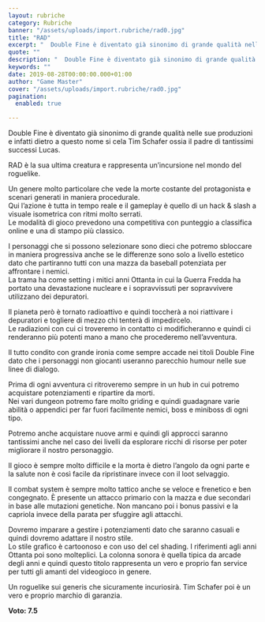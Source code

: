 ```yaml
---
layout: rubriche
category: Rubriche
banner: "/assets/uploads/import.rubriche/rad0.jpg"
title: "RAD"
excerpt: "  Double Fine è diventato già sinonimo di grande qualità nelle sue produzioni e infatti dietro a questo nome si cela Tim Schafer ossia il padre di tantissimi successi Lucas. RAD è la sua ultima creatura e rappresenta un’incursione nel mondo del roguelike. Un genere molto particolare che vede la morte costante del protagonista e [&hellip"
quote: ""
description: "  Double Fine è diventato già sinonimo di grande qualità nelle sue produzioni e infatti dietro a questo nome si cela Tim Schafer ossia il padre di tantissimi successi Lucas. RAD è la sua ultima creatura e rappresenta un’incursione nel mondo del roguelike. Un genere molto particolare che vede la morte costante del protagonista e [&hellip"
keywords: ""
date: 2019-08-28T00:00:00.000+01:00
author: "Game Master"
cover: "/assets/uploads/import.rubriche/rad0.jpg"
pagination:
  enabled: true

---
```


Double Fine è diventato già sinonimo di grande qualità nelle sue produzioni e infatti dietro a questo nome si cela Tim Schafer ossia il padre di tantissimi successi Lucas.

RAD è la sua ultima creatura e rappresenta un’incursione nel mondo del roguelike.

Un genere molto particolare che vede la morte costante del protagonista e scenari generati in maniera procedurale.  
Qui l’azione è tutta in tempo reale e il gameplay è quello di un hack & slash a visuale isometrica con ritmi molto serrati.  
Le modalità di gioco prevedono una competitiva con punteggio a classifica online e una di stampo più classico.

I personaggi che si possono selezionare sono dieci che potremo sbloccare in maniera progressiva anche se le differenze sono solo a livello estetico dato che partiranno tutti con una mazza da baseball potenziata per affrontare i nemici.  
La trama ha come setting i mitici anni Ottanta in cui la Guerra Fredda ha portato una devastazione nucleare e i sopravvissuti per sopravvivere utilizzano dei depuratori.

Il pianeta però è tornato radioattivo e quindi toccherà a noi riattivare i depuratori e togliere di mezzo chi tenterà di impedircelo.  
Le radiazioni con cui ci troveremo in contatto ci modificheranno e quindi ci renderanno più potenti mano a mano che procederemo nell’avventura.

Il tutto condito con grande ironia come sempre accade nei titoli Double Fine dato che i personaggi non giocanti useranno parecchio humour nelle sue linee di dialogo.

Prima di ogni avventura ci ritroveremo sempre in un hub in cui potremo acquistare potenziamenti e ripartire da morti.  
Nei vari dungeon potremo fare molto griding e quindi guadagnare varie abilità o appendici per far fuori facilmente nemici, boss e miniboss di ogni tipo.

Potremo anche acquistare nuove armi e quindi gli approcci saranno tantissimi anche nel caso dei livelli da esplorare ricchi di risorse per poter migliorare il nostro personaggio.

Il gioco è sempre molto difficile e la morta è dietro l’angolo da ogni parte e la salute non è così facile da ripristinare invece con il loot selvaggio.

Il combat system è sempre molto tattico anche se veloce e frenetico e ben congegnato. È presente un attacco primario con la mazza e due secondari in base alle mutazioni genetiche. Non mancano poi i bonus passivi e la capriola invece della parata per sfuggire agli attacchi.

Dovremo imparare a gestire i potenziamenti dato che saranno casuali e quindi dovremo adattare il nostro stile.  
Lo stile grafico è cartoonoso e con uso del cel shading. I riferimenti agli anni Ottanta poi sono molteplici. La colonna sonora è quella tipica da arcade degli anni e quindi questo titolo rappresenta un vero e proprio fan service per tutti gli amanti del videogioco in genere.

Un roguelike sui generis che sicuramente incuriosirà. Tim Schafer poi è un vero e proprio marchio di garanzia.

**Voto: 7.5**